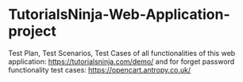 # TutorialsNinja-Web-Application-project
Test Plan, Test Scenarios, Test Cases of all functionalities of this web application: https://tutorialsninja.com/demo/
and for forget password functionality test cases: https://opencart.antropy.co.uk/
